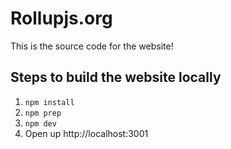 # Rollupjs.org

This is the source code for the website!

## Steps to build the website locally

1. `npm install`
2. `npm prep`
3. `npm dev`
4. Open up http://localhost:3001
